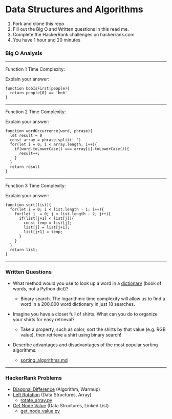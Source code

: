 # Data Structures and Algorithms

1. Fork and clone this repo
2. Fill out the Big O and Written questions in this read me.
3. Complete the HackerRank challenges on hackerrank.com
4. You have 1 hour and 20 minutes


### Big O Analysis

---
Function 1 Time Complexity:

Explain your answer:
```
function bobIsFirst(people){
  return people[0] == 'bob'
}
```
---
Function 2 Time Complexity:

Explain your answer:
```
function wordOccurrence(word, phrase){
  let result = 0
  const array = phrase.split(' ')
  for(let i = 0; i < array.length; i++){
    if(word.toLowerCase() === array[i].toLowerCase()){
      result++;
    }
  }
  return result
}
```
---
Function 3 Time Complexity:

Explain your answer:
```
function sort(list){
  for(let i = 0; i < list.length - 1; i++){
    for(let j  = 0; j < list.length - 2; j++){
      if(list[j+1] < list[j]){
        const temp = list[j];
        list[j] = list[j+1];
        list[j+1] = temp;
      }
    }
  }
  return list;
}
```

---

### Written Questions

- What method would you use to look up a word in a [dictionary](https://en.wikipedia.org/wiki/Dictionary) (book of words, not a Python dict)?
  - Binary search. The logarithmic time complexity will allow us to find a word in a 200,000 word dictionary in just 18 searches.

- Imagine you have a closet full of shirts. What can you do to organize your shirts for easy retrieval?
  - Take a property, such as color, sort the shirts by that value (e.g. RGB value), then retrieve a shirt using binary search!

- Describe advantages and disadvantages of the most popular sorting algorithms.
  - [sorting_algorithms.md](sorting_algorithms.md)

---

### HackerRank Problems

- [Diagonal Difference](https://www.hackerrank.com/challenges/diagonal-difference/problem) (Algorithm, Warmup)
- [Left Rotation](https://www.hackerrank.com/challenges/array-left-rotation/problem) (Data Structures, Array)
  - [rotate_array.py](rotate_array.py)
- [Get Node Value](ckerrank.com/challenges/get-the-value-of-the-node-at-a-specific-position-from-the-tail/) (Data Structures, Linked List)
  - [get_node_value.py](get_node_value.py)